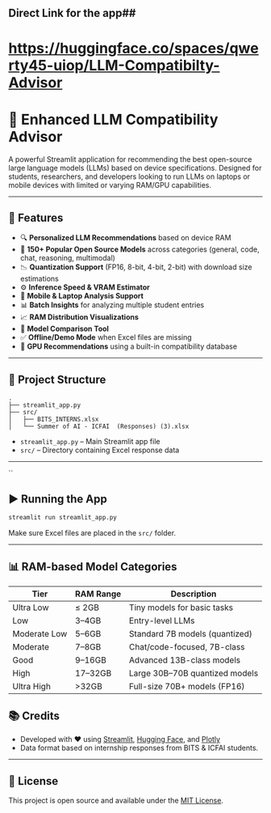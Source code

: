 ## Direct Link for the app##
# https://huggingface.co/spaces/qwerty45-uiop/LLM-Compatibilty-Advisor #

# 🧠 Enhanced LLM Compatibility Advisor

A powerful Streamlit application for recommending the best open-source large language models (LLMs) based on device specifications. Designed for students, researchers, and developers looking to run LLMs on laptops or mobile devices with limited or varying RAM/GPU capabilities.

---

## 🚀 Features

- 🔍 **Personalized LLM Recommendations** based on device RAM
- 🧠 **150+ Popular Open Source Models** across categories (general, code, chat, reasoning, multimodal)
- 📉 **Quantization Support** (FP16, 8-bit, 4-bit, 2-bit) with download size estimations
- ⚙️ **Inference Speed & VRAM Estimator**
- 📱 **Mobile & Laptop Analysis Support**
- 📊 **Batch Insights** for analyzing multiple student entries
- 📈 **RAM Distribution Visualizations**
- 🔁 **Model Comparison Tool**
- ✅ **Offline/Demo Mode** when Excel files are missing
- 💾 **GPU Recommendations** using a built-in compatibility database

---

## 📁 Project Structure

```
.
├── streamlit_app.py
├── src/
│   ├── BITS_INTERNS.xlsx
│   └── Summer of AI - ICFAI  (Responses) (3).xlsx
```

- `streamlit_app.py` – Main Streamlit app file
- `src/` – Directory containing Excel response data

---
``


## ▶️ Running the App

```bash
streamlit run streamlit_app.py
```

Make sure Excel files are placed in the `src/` folder.

---


## 📊 RAM-based Model Categories

| Tier         | RAM Range | Description                       |
|--------------|-----------|------------------------------------|
| Ultra Low    | ≤ 2GB     | Tiny models for basic tasks        |
| Low          | 3–4GB     | Entry-level LLMs                   |
| Moderate Low | 5–6GB     | Standard 7B models (quantized)     |
| Moderate     | 7–8GB     | Chat/code-focused, 7B-class        |
| Good         | 9–16GB    | Advanced 13B-class models          |
| High         | 17–32GB   | Large 30B–70B quantized models     |
| Ultra High   | >32GB     | Full-size 70B+ models (FP16)       |

## 📚 Credits

- Developed with ❤️ using [Streamlit](https://streamlit.io), [Hugging Face](https://huggingface.co), and [Plotly](https://plotly.com)
- Data format based on internship responses from BITS & ICFAI students.

---

## 📝 License

This project is open source and available under the [MIT License](LICENSE).
